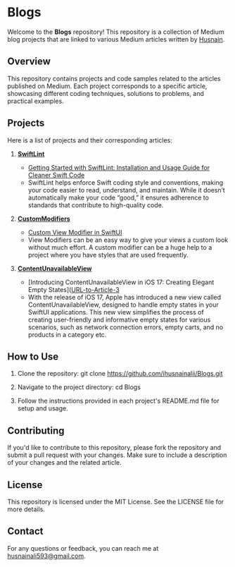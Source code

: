 # Blogs

Welcome to the **Blogs** repository! This repository is a collection of Medium blog projects that are linked to various Medium articles written by [Husnain](https://medium.com/@husnainali593).

## Overview

This repository contains projects and code samples related to the articles published on Medium. Each project corresponds to a specific article, showcasing different coding techniques, solutions to problems, and practical examples.

## Projects

Here is a list of projects and their corresponding articles:

1. **[SwiftLint](https://github.com/ihusnainalii/Blogs/tree/main/SwiftLint)**
   - [Getting Started with SwiftLint: Installation and Usage Guide for Cleaner Swift Code](https://medium.com/@husnainali593/getting-started-with-swiftlint-installation-and-usage-guide-for-cleaner-swift-code-386fee117fbb)
   - SwiftLint helps enforce Swift coding style and conventions, making your code easier to read, understand, and maintain. While it doesn’t automatically make your code “good,” it ensures adherence to standards that contribute to high-quality code.

2. **[CustomModifiers](https://github.com/ihusnainalii/Blogs/tree/main/CustomModifiers)**
   - [Custom View Modifier in SwiftUI](https://medium.com/@husnainali593/custom-view-modifier-in-swiftui-431f7f10ff2b)
   - View Modifiers can be an easy way to give your views a custom look without much effort. A custom modifier can be a huge help to a project where you have styles that are used frequently.

3. **[ContentUnavailableView](https://github.com/ihusnainalii/Blogs/tree/main/ContentUnavailableView)**
   - [Introducing ContentUnavailableView in iOS 17: Creating Elegant Empty States]([URL-to-Article-3](https://medium.com/@husnainali593/introducing-contentunavailableview-in-ios-17-creating-elegant-empty-states-8053ad28d353)
   - With the release of iOS 17, Apple has introduced a new view called ContentUnavailableView, designed to handle empty states in your SwiftUI applications. This new view simplifies the process of creating user-friendly and informative empty states for various scenarios, such as network connection errors, empty carts, and no products in a category etc.

## How to Use

1. Clone the repository:
   git clone https://github.com/ihusnainalii/Blogs.git

2. Navigate to the project directory:
  cd Blogs

3. Follow the instructions provided in each project's README.md file for setup and usage.

## Contributing

If you'd like to contribute to this repository, please fork the repository and submit a pull request with your changes. Make sure to include a description of your changes and the related article.

## License

This repository is licensed under the MIT License. See the LICENSE file for more details.

## Contact

For any questions or feedback, you can reach me at husnainali593@gmail.com.

